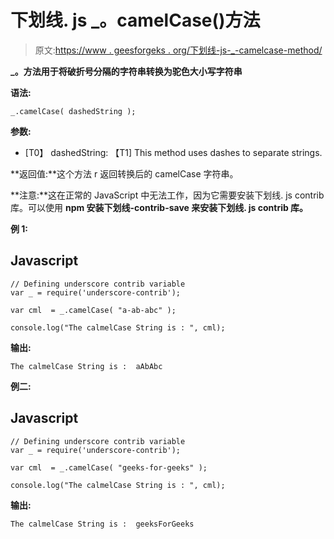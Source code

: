 # 下划线. js _。camelCase()方法

> 原文:[https://www . geesforgeks . org/下划线-js-_-camelcase-method/](https://www.geeksforgeeks.org/underscore-js-_-camelcase-method/)

**_。方法用于将破折号分隔的字符串转换为驼色大小写字符串**

**语法:**

```
_.camelCase( dashedString );
```

**参数:**

*   [T0】 dashedString: 【T1] This method uses dashes to separate strings.

**返回值:**这个方法 r 返回转换后的 camelCase 字符串。

**注意:**这在正常的 JavaScript 中无法工作，因为它需要安装下划线. js contrib 库。可以使用 **npm 安装下划线-contrib-save 来安装下划线. js contrib 库。**

**例 1:**

## Javascript

```
// Defining underscore contrib variable
var _ = require('underscore-contrib'); 

var cml  = _.camelCase( "a-ab-abc" );

console.log("The calmelCase String is : ", cml);
```

**输出:**

```
The calmelCase String is :  aAbAbc
```

**例二:**

## Javascript

```
// Defining underscore contrib variable
var _ = require('underscore-contrib'); 

var cml  = _.camelCase( "geeks-for-geeks" );

console.log("The calmelCase String is : ", cml);
```

**输出:**

```
The calmelCase String is :  geeksForGeeks
```